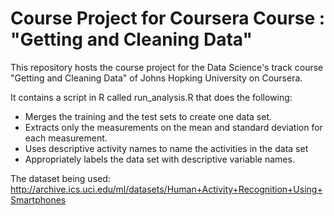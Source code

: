 # Course Project for Coursera  Course : "Getting and Cleaning Data" 

This repository hosts the course project for the Data Science's track course "Getting and Cleaning Data"
of Johns Hopking University on Coursera.

It contains a script in R called run_analysis.R that does the following:
* Merges the training and the test sets to create one data set.
* Extracts only the measurements on the mean and standard deviation for each measurement. 
* Uses descriptive activity names to name the activities in the data set
* Appropriately labels the data set with descriptive variable names. 

The dataset being used: http://archive.ics.uci.edu/ml/datasets/Human+Activity+Recognition+Using+Smartphones
